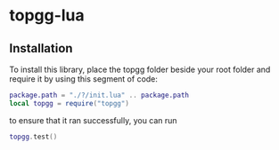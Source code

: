 # topgg-lua
## Installation
To install this library, place the topgg folder beside your root folder and require it by using this segment of code:
```lua
package.path = "./?/init.lua" .. package.path
local topgg = require("topgg")
```
to ensure that it ran successfully, you can run
```lua
topgg.test()
```